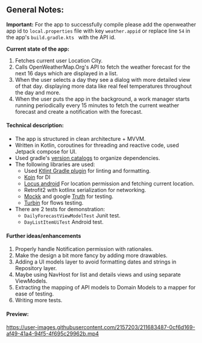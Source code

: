 
## General Notes:
<b>Important:</b> For the app to successfully compile please add the openweather app id to `local.properties` file with key `weather.appid` or replace line `54` in the app's `build.gradle.kts ` with the API id.

<b>Current state of the app:</b>
1. Fetches current user Location City.
2. Calls OpenWeatherMap.Org's API to fetch the weather forecast for the next 16 days which are displayed in a list.
3. When the user selects a day they see a dialog with more detailed view of that day. displaying more data like real feel temperatures throughout the day and more.
4. When the user puts the app in the background, a work manager starts running periodically every 15 minutes to fetch the current weather forecast and create a notification with the forecast.

#### Technical description:
* The app is structured in clean architecture + MVVM.
* Written in Kotlin, coroutines for threading and reactive code, used Jetpack compose for UI.
* Used gradle's [version catalogs](https://docs.gradle.org/current/userguide/platforms.html) to organize dependencies.
* The following libraries are used:
  * Used [Ktlint Gradle plugin](https://github.com/JLLeitschuh/ktlint-gradle) for linting and formatting.
  * [Koin](https://insert-koin.io/) for DI
  * [Locus android](https://github.com/BirjuVachhani/locus-android) For location permission and fetching current location.
  * Retrofit2 with kotlinx serialization for networking.
  * [Mockk](https://mockk.io/) and google [Truth](https://github.com/google/truth) for testing.
  * [Turbin](https://github.com/cashapp/turbine) for flows testing.
* There are 2 tests for demonstration:
  * `DailyForecastViewModelTest` Junit test.
  * `DayListItemUiTest` Android test.



#### Further ideas/enhancements
1. Properly handle Notification permission with rationales.
2. Make the design a bit more fancy by adding more drawables.
3. Adding a UI models layer to avoid formatting dates and strings in Repository layer.
4. Maybe using NavHost for list and details views and using separate ViewModels.
5. Extracting the mapping of API models to Domain Models to a mapper for ease of testing.
6. Writing more tests.


#### Preview:


https://user-images.githubusercontent.com/2157203/211683487-0cf6d169-af49-41a4-94f5-4f695c29962b.mp4


